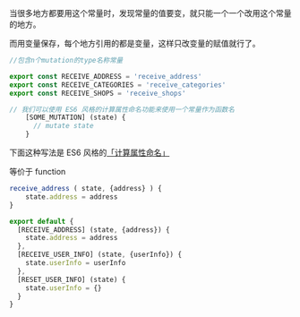 当很多地方都要用这个常量时，发现常量的值要变，就只能一个一个改用这个常量的地方。

而用变量保存，每个地方引用的都是变量，这样只改变量的赋值就行了。

```javascript
//包含n个mutation的type名称常量

export const RECEIVE_ADDRESS = 'receive_address'
export const RECEIVE_CATEGORIES = 'receive_categories'
export const RECEIVE_SHOPS = 'receive_shops'
```



```js
// 我们可以使用 ES6 风格的计算属性命名功能来使用一个常量作为函数名
    [SOME_MUTATION] (state) {
      // mutate state
    }
```

下面这种写法是 ES6 风格的[「计算属性命名」](https://developer.mozilla.org/zh-CN/docs/Web/JavaScript/Reference/Operators/Object_initializer#%E8%AE%A1%E7%AE%97%E5%B1%9E%E6%80%A7%E5%90%8D)

等价于 function 

```javascript
receive_address ( state, {address} ) {
	state.address = address
}
```



```javascript
export default {
  [RECEIVE_ADDRESS] (state, {address}) {
    state.address = address
  },
  [RECEIVE_USER_INFO] (state, {userInfo}) {
    state.userInfo = userInfo
  },
  [RESET_USER_INFO] (state) {
    state.userInfo = {}
  }
}
```

